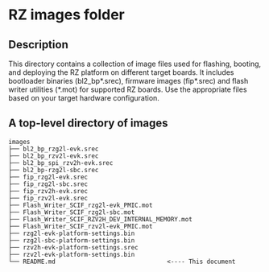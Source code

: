 # RZ images folder

## Description

This directory contains a collection of image files used for flashing, booting, and deploying the RZ platform on different target boards. It includes bootloader binaries (bl2_bp*.srec), firmware images (fip*.srec) and flash writer utilities (\*.mot) for supported RZ boards. Use the appropriate files based on your target hardware configuration.

## A top-level directory of images

```
images
├── bl2_bp_rzg2l-evk.srec
├── bl2_bp_rzv2l-evk.srec
├── bl2_bp_spi_rzv2h-evk.srec
├── bl2_bp-rzg2l-sbc.srec
├── fip_rzg2l-evk.srec
├── fip_rzg2l-sbc.srec
├── fip_rzv2h-evk.srec
├── fip_rzv2l-evk.srec
├── Flash_Writer_SCIF_rzg2l-evk_PMIC.mot
├── Flash_Writer_SCIF_rzg2l-sbc.mot
├── Flash_Writer_SCIF_RZV2H_DEV_INTERNAL_MEMORY.mot
├── Flash_Writer_SCIF_rzv2l-evk_PMIC.mot
├── rzg2l-evk-platform-settings.bin
├── rzg2l-sbc-platform-settings.bin
├── rzv2h-evk-platform-settings.srec
├── rzv2l-evk-platform-settings.bin
└── README.md                               <---- This document
```
